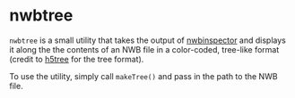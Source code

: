 # nwbtree
```nwbtree``` is a small utility that takes the output of [nwbinspector](https://github.com/NeurodataWithoutBorders/nwbinspector) and displays it along the the contents of an NWB file in a color-coded, tree-like format (credit to [h5tree](https://github.com/johnaparker/h5tree) for the tree format).

To use the utility, simply call ```makeTree()``` and pass in the path to the NWB file. 
